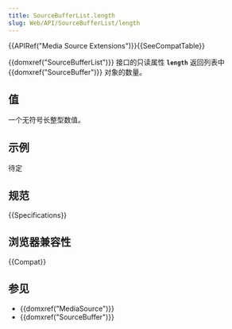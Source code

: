 ```yaml
---
title: SourceBufferList.length
slug: Web/API/SourceBufferList/length
---
```


{{APIRef("Media Source Extensions")}}{{SeeCompatTable}}

{{domxref("SourceBufferList")}} 接口的只读属性 **`length`** 返回列表中 {{domxref("SourceBuffer")}} 对象的数量。

## 值

一个无符号长整型数值。

## 示例

待定

## 规范

{{Specifications}}

## 浏览器兼容性

{{Compat}}

## 参见

- {{domxref("MediaSource")}}
- {{domxref("SourceBuffer")}}
